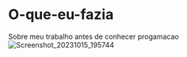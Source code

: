 # O-que-eu-fazia
Sobre meu trabalho antes de conhecer progamacao
![Screenshot_20231015_195744](https://github.com/CristianoFranca1976/O-que-eu-fazia/assets/135919856/d6740370-e913-41a4-846b-893ea9b5a72e)
